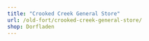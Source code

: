 ```yaml
---
title: "Crooked Creek General Store"
url: /old-fort/crooked-creek-general-store/
shop: Dorfladen
---
```


